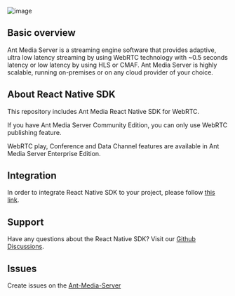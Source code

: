 ![image](https://user-images.githubusercontent.com/54481799/95862105-16cb0e00-0d6b-11eb-9087-88888889825d.png)

## Basic overview

Ant Media Server is a streaming engine software that provides adaptive, ultra low latency streaming by using 
WebRTC technology with ~0.5 seconds latency or low latency by using HLS or CMAF. Ant Media Server is highly scalable, 
running on-premises or on any cloud provider of your choice.

## About React Native SDK

This repository includes Ant Media React Native SDK for WebRTC.

If you have Ant Media Server Community Edition, you can only use WebRTC publishing feature.

WebRTC play, Conference and Data Channel features are available in Ant Media Server Enterprise Edition.

## Integration 

In order to integrate React Native SDK to your project, please follow [this link](https://antmedia.io/docs/guides/developer-sdk-and-api/sdk-integration/react-native-sdk/).

## Support

Have any questions about the React Native SDK? Visit our [Github Discussions](https://github.com/orgs/ant-media/discussions).

## Issues
Create issues on the [Ant-Media-Server](https://github.com/ant-media/Ant-Media-Server/issues)
